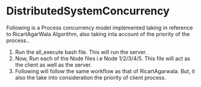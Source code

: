 # DistributedSystemConcurrency
Following is a Process concurrency model implemented taking in reference to RicartAgarWala Algorithm, also taking inta account of the priority of the process.. 

1. Run the all_execute bash file. This will run the server.
2. Now, Run each of the Node files i.e Node 1/2/3/4/5. This file will act as the client as well as the server.
3. Following will follow the same workflow as that of RicartAgarwala. But, it also the take into consideration the priority of client process.
